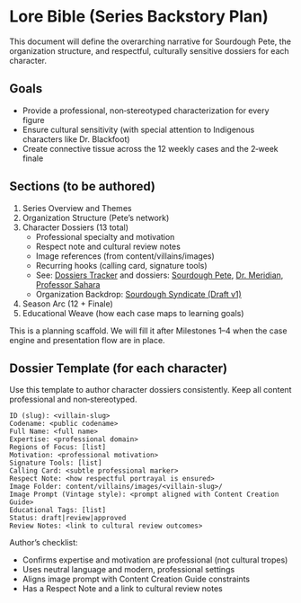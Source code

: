 # Lore Bible (Series Backstory Plan)

This document will define the overarching narrative for Sourdough Pete, the organization structure, and respectful, culturally sensitive dossiers for each character.

## Goals
- Provide a professional, non‑stereotyped characterization for every figure
- Ensure cultural sensitivity (with special attention to Indigenous characters like Dr. Blackfoot)
- Create connective tissue across the 12 weekly cases and the 2‑week finale

## Sections (to be authored)
1. Series Overview and Themes
2. Organization Structure (Pete’s network)
3. Character Dossiers (13 total)
   - Professional specialty and motivation
   - Respect note and cultural review notes
   - Image references (from content/villains/images)
   - Recurring hooks (calling card, signature tools)
   - See: [Dossiers Tracker](./dossiers/README.md) and dossiers: [Sourdough Pete](./dossiers/sourdough-pete.md), [Dr. Meridian](./dossiers/dr-meridian-elena-fossat.md), [Professor Sahara](./dossiers/professor-sahara-amira-hassan.md)
   - Organization Backdrop: [Sourdough Syndicate (Draft v1)](./organizations/sourdough-syndicate.md)
4. Season Arc (12 + Finale)
5. Educational Weave (how each case maps to learning goals)

This is a planning scaffold. We will fill it after Milestones 1–4 when the case engine and presentation flow are in place.

## Dossier Template (for each character)

Use this template to author character dossiers consistently. Keep all content professional and non‑stereotyped.

```
ID (slug): <villain-slug>
Codename: <public codename>
Full Name: <full name>
Expertise: <professional domain>
Regions of Focus: [list]
Motivation: <professional motivation>
Signature Tools: [list]
Calling Card: <subtle professional marker>
Respect Note: <how respectful portrayal is ensured>
Image Folder: content/villains/images/<villain-slug>/
Image Prompt (Vintage style): <prompt aligned with Content Creation Guide>
Educational Tags: [list]
Status: draft|review|approved
Review Notes: <link to cultural review outcomes>
```

Author’s checklist:
- Confirms expertise and motivation are professional (not cultural tropes)
- Uses neutral language and modern, professional settings
- Aligns image prompt with Content Creation Guide constraints
- Has a Respect Note and a link to cultural review notes
